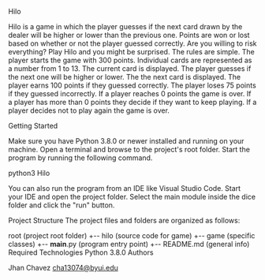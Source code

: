 Hilo

Hilo is a game in which the player guesses if the next card drawn by the dealer will be higher or lower than the previous one. Points are won or lost based on whether or not the player guessed correctly. Are you willing to risk everything? Play Hilo and you might be surprised. The rules are simple. The player starts the game with 300 points. Individual cards are represented as a number from 1 to 13. The current card is displayed. The player guesses if the next one will be higher or lower. The the next card is displayed. The player earns 100 points if they guessed correctly. The player loses 75 points if they guessed incorrectly. If a player reaches 0 points the game is over. If a player has more than 0 points they decide if they want to keep playing. If a player decides not to play again the game is over.

Getting Started

Make sure you have Python 3.8.0 or newer installed and running on your machine. Open a terminal and browse to the project's root folder. Start the program by running the following command.

python3 Hilo 

You can also run the program from an IDE like Visual Studio Code. Start your IDE and open the project folder. Select the main module inside the dice folder and click the "run" button.

Project Structure
The project files and folders are organized as follows:

root                    (project root folder)
+-- hilo                (source code for game)
  +-- game              (specific classes)
  +-- __main__.py       (program entry point)
+-- README.md           (general info)
Required Technologies
Python 3.8.0
Authors

Jhan Chavez
cha13074@byui.edu